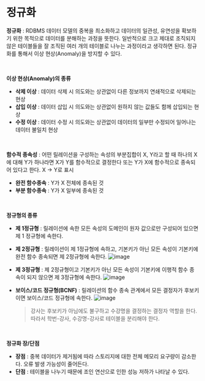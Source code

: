 # 정규화
**정규화** : RDBMS 데이터 모델의 중복을 최소화하고 데이터의 일관성, 유연성을 확보하기 위한 목적으로 데이터를 분해하는 과정을 뜻한다. 일반적으로 크고 제대로 조직되지 않은 테이블들을 잘 조직된 여러 개의 테이블로 나누는 과정이라고 생각하면 된다. 정규화를 통해서 이상 현상(Anomaly)을 방지할 수 있다.

</br>

**이상 현상(Anomaly)의 종류**
* **삭제 이상** : 데이터 삭제 시 의도와는 상관없이 다른 정보까지 연쇄적으로 삭제되는 현상
* **삽입 이상** : 데이터 삽입 시 의도와는 상관없이 원하지 않는 값들도 함께 삽입되는 현상
* **수정 이상** : 데이터 수정 시 의도와는 상관없이 데이터의 일부만 수정되어 일어나는 데이터 불일치 현상

</br>

**함수적 종속성** : 어떤 릴레이션을 구성하는 속성의 부분집합이 X, Y라고 할 때 하나의 X에 대해 Y가 하나라면 X가 Y를 함수적으로 결정한다 또는 Y가 X에 함수적으로 종속되어 있다고 한다. X -> Y로 표시
* **완전 함수종속** : Y가 X 전체에 종속된 것
* **부분 함수종속** : Y가 X 일부에 종속된 것

</br>

**정규형의 종류**
* **제 1정규형** : 릴레이션에 속한 모든 속성의 도메인이 원자 값으로만 구성되어 있으면 제 1 정규형에 속한다.
* **제 2정규형** : 릴레이션이 제 1정규형에 속하고, 기본키가 아닌 모든 속성이 기본키에 완전 함수 종속되면 제 2정규형에 속한다.
  ![image](https://github.com/strangehoon/Today-I-learned/assets/117654450/c8936cba-343a-418a-aefd-4874f2dc8c88)

* **제 3정규형** : 제 2정규형이고 기본키가 아닌 모든 속성이 기본키에 이행적 함수 종속이 되지 않으면 제 3정규형에 속한다.
  ![image](https://github.com/strangehoon/Today-I-learned/assets/117654450/e4cf5449-aab3-4192-b941-73797a077aee)
* **보이스/코드 정규형(BCNF)** : 릴레이션의 함수 종속 관계에서 모든 결정자가 후보키이면 보이스/코드 정규형에 속한다.
  ![image](https://github.com/strangehoon/Today-I-learned/assets/117654450/060768bd-5c13-40a1-9bde-7f0b9d8bc359)
  > 강사는 후보키가 아님에도 불구하고 수강명을 결정하는 결정자 역할을 한다. 따라서 학번-강사, 수강명-강사로 테이블을 분리해야 한다.

</br>

**정규화 장/단점**
* **장점** : 중복 데이터가 제거됨에 따라 스토리지에 대한 전체 메모리 요구량이 감소한다. 오류 발생 가능성이 줄어든다.
* **단점** : 테이블을 나누기 때문에 조인 연산으로 인한 성능 저하가 나타날 수 있다. 


